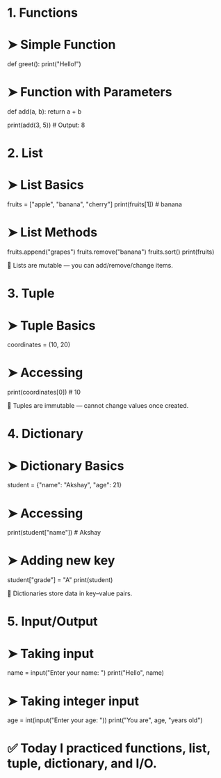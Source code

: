 # 1. Functions

# ➤ Simple Function
def greet():
    print("Hello!")

# ➤ Function with Parameters
def add(a, b):
    return a + b

print(add(3, 5))  # Output: 8

 # 2. List

 # ➤ List Basics
fruits = ["apple", "banana", "cherry"]
print(fruits[1])  # banana

# ➤ List Methods
fruits.append("grapes")
fruits.remove("banana")
fruits.sort()
print(fruits)

🧠 Lists are mutable — you can add/remove/change items.

# 3. Tuple

# ➤ Tuple Basics
coordinates = (10, 20)

# ➤ Accessing
print(coordinates[0])  # 10

🧠 Tuples are immutable — cannot change values once created.

 # 4. Dictionary

# ➤ Dictionary Basics
student = {"name": "Akshay", "age": 21}

# ➤ Accessing
print(student["name"])  # Akshay

# ➤ Adding new key
student["grade"] = "A"
print(student)

🧠 Dictionaries store data in key–value pairs.

 # 5. Input/Output

 # ➤ Taking input
name = input("Enter your name: ")
print("Hello", name)

# ➤ Taking integer input
age = int(input("Enter your age: "))
print("You are", age, "years old")

# ✅ Today I practiced functions, list, tuple, dictionary, and I/O.

